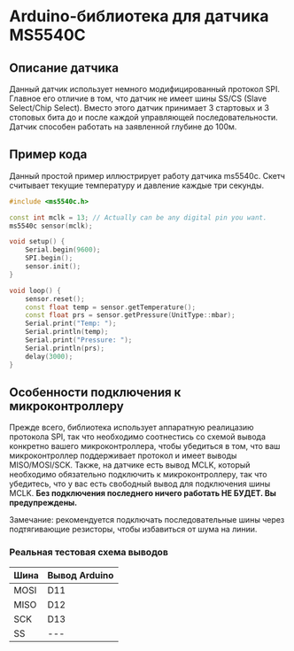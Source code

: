 # Arduino-библиотека для датчика MS5540C

## Описание датчика

Данный датчик использует немного модифицированный протокол SPI. Главное его отличие в том, что датчик не имеет
шины SS/CS (Slave Select/Chip Select). Вместо этого датчик принимает 3 стартовых и 3 стоповых бита
до и после каждой управляющей последовательности.
Датчик способен работать на заявленной глубине до 100м.

## Пример кода

Данный простой пример иллюстрирует работу датчика ms5540c. Скетч считывает текущие температуру и давление
каждые три секунды.

```ino
#include <ms5540c.h>

const int mclk = 13; // Actually can be any digital pin you want.
ms5540c sensor(mclk);

void setup() {
    Serial.begin(9600);
    SPI.begin();
    sensor.init();
}

void loop() {
    sensor.reset();
    const float temp = sensor.getTemperature();
    const float prs = sensor.getPressure(UnitType::mbar);
    Serial.print("Temp: ");
    Serial.println(temp);
    Serial.print("Pressure: ");
    Serial.println(prs);
    delay(3000);
}
```

## Особенности подключения к микроконтроллеру

Прежде всего, библиотека использует аппаратную реалицазию протокола SPI, так что необходимо
соотнестись со схемой вывода конкретно вашего микроконтроллера, чтобы убедиться в том, что
ваш микроконтроллер поддерживает протокол и имеет выводы MISO/MOSI/SCK.
Также, на датчике есть вывод MCLK, который необходимо обязательно подключить к микроконтроллеру,
так что убедитесь, что у вас есть свободный вывод для подключения шины MCLK.
**Без подключения последнего ничего работать НЕ БУДЕТ. Вы предупреждены.**

Замечание: рекомендуется подключать последовательные шины через подтягивающие резисторы,
чтобы избавиться от шума на линии.

### Реальная тестовая схема выводов

| Шина | Вывод Arduino |
|------|---------------|
| MOSI |     D11       |
| MISO |     D12       |
| SCK  |     D13       |
| SS   |     ---       |
